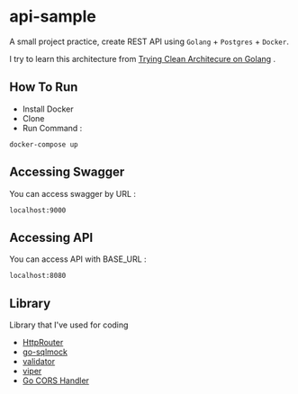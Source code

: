 
# api-sample
A small project practice, create REST API using `Golang` + `Postgres` + `Docker`.

I try to learn this architecture from [Trying Clean Architecure on Golang](https://hackernoon.com/golang-clean-archithecture-efd6d7c43047) .


## How To Run
- Install Docker
- Clone
- Run Command :
```
docker-compose up
```

## Accessing Swagger
You can access swagger by URL :
```
localhost:9000
```

## Accessing API
You can access API with BASE_URL :
```
localhost:8080
```

## Library
Library that I've used for coding
- [HttpRouter](https://github.com/julienschmidt/httprouter)
- [go-sqlmock](https://gopkg.in/DATA-DOG/go-sqlmock.v1)
- [validator](https://github.com/go-playground/validator)
- [viper]("https://github.com/spf13/viper")
- [Go CORS Handler](https://github.com/rs/cors)
